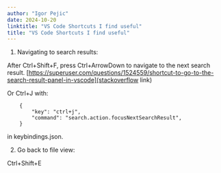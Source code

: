 ```yaml
---
author: "Igor Pejic"
date: 2024-10-20
linktitle: "VS Code Shortcuts I find useful"
title: "VS Code Shortcuts I find useful"
---
```


1. Navigating to search results:

After Ctrl+Shift+F, press Ctrl+ArrowDown to navigate to the next search result.
[https://superuser.com/questions/1524559/shortcut-to-go-to-the-search-result-panel-in-vscode](stackoverflow link)

Or Ctrl+J with:
```
    {
        "key": "ctrl+j",
        "command": "search.action.focusNextSearchResult",
    }
```
in keybindings.json.

2. Go back to file view:

Ctrl+Shift+E